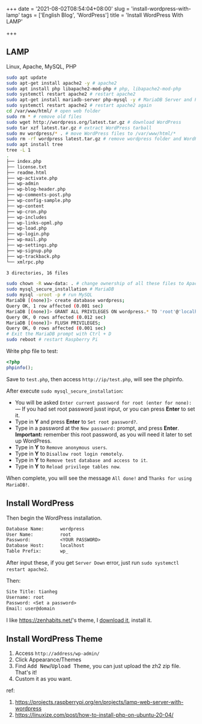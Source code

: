 +++
date = '2021-08-02T08:54:04+08:00'
slug = 'install-wordpress-with-lamp'
tags = ['English Blog', 'WordPress']
title = 'Install WordPress With LAMP'

+++

## LAMP

Linux, Apache, MySQL, PHP

```sh
sudo apt update
sudo apt-get install apache2 -y # apache2
sudo apt install php libapache2-mod-php # php, libapache2-mod-php
sudo systemctl restart apache2 # restart apache2
sudo apt-get install mariadb-server php-mysql -y # MariaDB Server and PHP-MySQL packages
sudo systemctl restart apache2 # restart apache2 again
cd /var/www/html/ # open web folder
sudo rm * # remove old files
sudo wget http://wordpress.org/latest.tar.gz # download WordPress
sudo tar xzf latest.tar.gz # extract WordPress tarball
sudo mv wordpress/* . # move WordPress files to /var/www/html/*
sudo rm -rf wordpress latest.tar.gz # remove wordpress folder and WordPress tarball
sudo apt install tree
tree -L 1
.
├── index.php
├── license.txt
├── readme.html
├── wp-activate.php
├── wp-admin
├── wp-blog-header.php
├── wp-comments-post.php
├── wp-config-sample.php
├── wp-content
├── wp-cron.php
├── wp-includes
├── wp-links-opml.php
├── wp-load.php
├── wp-login.php
├── wp-mail.php
├── wp-settings.php
├── wp-signup.php
├── wp-trackback.php
└── xmlrpc.php

3 directories, 16 files

sudo chown -R www-data: . # change ownership of all these files to Apache user
sudo mysql_secure_installation # MariaDB
sudo mysql -uroot -p # run MySQL
MariaDB [(none)]> create database wordpress;
Query OK, 1 row affected (0.001 sec)
MariaDB [(none)]> GRANT ALL PRIVILEGES ON wordpress.* TO 'root'@'localhost' IDENTIFIED BY '<YOUR PASSWORD>';
Query OK, 0 rows affected (0.012 sec)
MariaDB [(none)]> FLUSH PRIVILEGES;
Query OK, 0 rows affected (0.001 sec)
# Exit the MariaDB prompt with Ctrl + D
sudo reboot # restart Raspberry Pi
```

Write php file to test:

```php
<?php
phpinfo();
```

Save to `test.php`, then access `http://ip/test.php`, will see the phpinfo.

After execute `sudo mysql_secure_installation`:

- You will be asked `Enter current password for root (enter for none):` — If you had set root password jusst input, or you can press **Enter** to set it.
- Type in **Y** and press **Enter** to `Set root password?`.
- Type in a password at the `New password:` prompt, and press **Enter**. **Important:** remember this root password, as you will need it later to set up WordPress.
- Type in **Y** to `Remove anonymous users`.
- Type in **Y** to `Disallow root login remotely`.
- Type in **Y** to `Remove test database and access to it`.
- Type in **Y** to `Reload privilege tables now`.

When complete, you will see the message `All done!` and `Thanks for using MariaDB!`.

## Install WordPress

Then begin the WordPress installation.

```txt
Database Name:      wordpress
User Name:          root
Password:           <YOUR PASSWORD>
Database Host:      localhost
Table Prefix:       wp_
```

After input these, if you get `Server Down` error, just run `sudo systemctl restart apache2`.

Then:

```txt
Site Title: tianheg
Username: root
Password: <Set a password>
Email: user@domain
```

I like <https://zenhabits.net/>'s theme, I [download it](https://zenhabits.net/theme/), install it.

## Install WordPress Theme

1. Access `http://address/wp-admin/`
2. Click Appearance/Themes
3. Find <kbd>Add New</kbd>/<kbd>Upload Theme</kbd>, you can just upload the zh2 zip file. That's it!
4. Custom it as you want.

ref:

1. <https://projects.raspberrypi.org/en/projects/lamp-web-server-with-wordpress>
2. <https://linuxize.com/post/how-to-install-php-on-ubuntu-20-04/>
